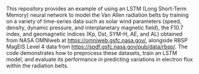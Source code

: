 This repository provides an example of using an LSTM (Long Short-Term Memory) neural network to model the Van Allen radiation belts by training on a variety of time-series data such as solar wind parameters (speed, density, dynamic pressure, and interplanetary magnetic field), the F10.7 index, and geomagnetic indices (Kp, Dst, SYM-H, AE, and AL) obtained from NASA OMNIweb at https://omniweb.gsfc.nasa.gov/, alongside RBSP MagEIS Level 4 data from https://spdf.gsfc.nasa.gov/pub/data/rbsp/. The code demonstrates how to preprocess these datasets, train an LSTM model, and evaluate its performance in predicting variations in electron flux within the radiation belts.

